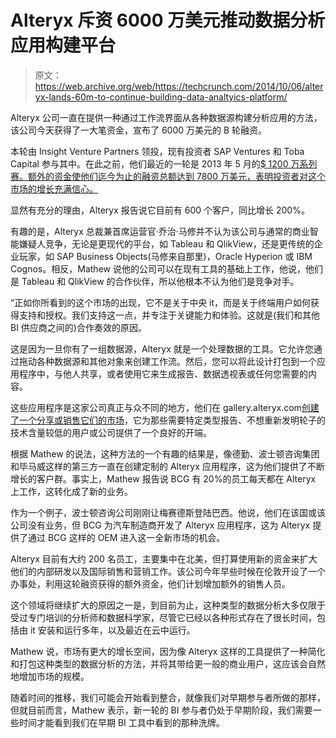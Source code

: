 # Alteryx 斥资 6000 万美元推动数据分析应用构建平台

> 原文：<https://web.archive.org/web/https://techcrunch.com/2014/10/06/alteryx-lands-60m-to-continue-building-data-analtyics-platform/>

Alteryx 公司一直在提供一种通过工作流界面从各种数据源构建分析应用的方法，该公司今天获得了一大笔资金，宣布了 6000 万美元的 B 轮融资。

本轮由 Insight Venture Partners 领投，现有投资者 SAP Ventures 和 Toba Capital 参与其中。在此之前，他们最近的一轮是 2013 年 5 月的[$ 1200 万系列赛。额外的资金使他们迄今为止的融资总额达到 7800 万美元，表明投资者对这个市场的增长充满信心。](https://web.archive.org/web/20230401225951/https://techcrunch.com/2013/05/20/819570/)

显然有充分的理由，Alteryx 报告说它目前有 600 个客户，同比增长 200%。

有趣的是，Alteryx 总裁兼首席运营官·乔治·马修并不认为该公司与通常的商业智能嫌疑人竞争，无论是更现代的平台，如 Tableau 和 QlikView，还是更传统的企业玩家，如 SAP Business Objects(马修来自那里)，Oracle Hyperion 或 IBM Cognos。相反，Mathew 说他的公司可以在现有工具的基础上工作，他说，他们是 Tableau 和 QlikView 的合作伙伴，所以他根本不认为他们是竞争对手。

“正如你所看到的这个市场的出现，它不是关于中央 it，而是关于终端用户如何获得支持和授权。我们支持这一点，并专注于关键能力和体验。这就是(我们和其他 BI 供应商之间的)合作奏效的原因。

这是因为一旦你有了一组数据源，Alteryx 就是一个处理数据的工具。它允许您通过拖动各种数据源和其他对象来创建工作流。然后，您可以将此设计打包到一个应用程序中，与他人共享，或者使用它来生成报告、数据透视表或任何您需要的内容。

这些应用程序是这家公司真正与众不同的地方，他们在 gallery.alteryx.com[创建了一个分享或销售它们的市场](https://web.archive.org/web/20230401225951/https://gallery.alteryx.com/#!apps/gallery)，它为那些需要特定类型报告、不想重新发明轮子的技术含量较低的用户或公司提供了一个良好的开端。

根据 Mathew 的说法，这种方法的一个有趣的结果是，像德勤、波士顿咨询集团和毕马威这样的第三方一直在创建定制的 Alteryx 应用程序，这为他们提供了不断增长的客户群。事实上，Mathew 报告说 BCG 有 20%的员工每天都在 Alteryx 上工作，这转化成了新的业务。

作为一个例子，波士顿咨询公司刚刚让梅赛德斯登陆巴西。他说，他们在该国或该公司没有业务，但 BCG 为汽车制造商开发了 Alteryx 应用程序，这为 Alteryx 提供了通过 BCG 这样的 OEM 进入这一全新市场的机会。

Alteryx 目前有大约 200 名员工，主要集中在北美，但打算使用新的资金来扩大他们的内部研发以及国际销售和营销工作。该公司今年早些时候在伦敦开设了一个办事处，利用这轮融资获得的额外资金，他们计划增加额外的销售人员。

这个领域将继续扩大的原因之一是，到目前为止，这种类型的数据分析大多仅限于受过专门培训的分析师和数据科学家，尽管它已经以各种形式存在了很长时间，包括由 it 安装和运行多年，以及最近在云中运行。

Mathew 说，市场有更大的增长空间，因为像 Alteryx 这样的工具提供了一种简化和打包这种类型的数据分析的方法，并将其带给更一般的商业用户，这应该会自然地增加市场的规模。

随着时间的推移，我们可能会开始看到整合，就像我们对早期参与者所做的那样，但就目前而言，Mathew 表示，新一轮的 BI 参与者仍处于早期阶段，我们需要一些时间才能看到我们在早期 BI 工具中看到的那种洗牌。